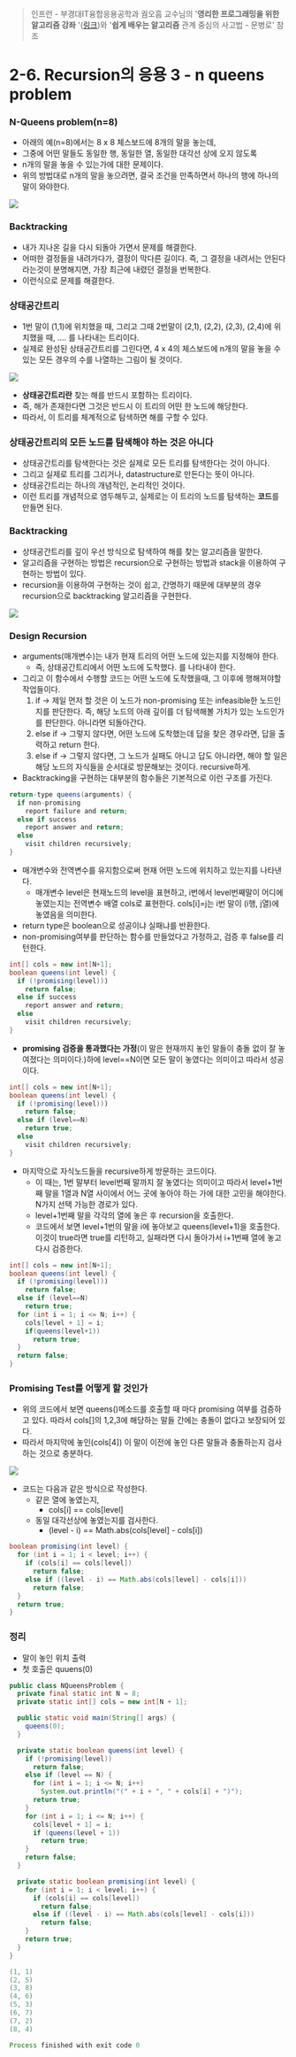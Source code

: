 > 인프런 - 부경대IT융합응용공학과 궘오흠 교수님의 '**영리한 프로그래밍을 위한 알고리즘 강좌** '([링크](https://www.inflearn.com/course/%EC%95%8C%EA%B3%A0%EB%A6%AC%EC%A6%98-%EA%B0%95%EC%A2%8C/))와 '**쉽게 배우는 알고리즘** 관계 중심의 사고법 - 문병로' 참조

# 2-6. Recursion의 응용 3 - n queens problem

### N-Queens problem(n=8)

* 아래의 예(n=8)에서는 8 x 8 체스보드에 8개의 말을 놓는데,
* 그중에 어떤 말들도 동일한 행, 동일한 열, 동일한 대각선 상에 오지 않도록
* n개의 말을 놓을 수 있는가에 대한 문제이다.
* 위의 방법대로 n개의 말을 놓으려면, 결국 조건을 만족하면서 하나의 행에 하나의 말이 와야한다.

![](https://github.com/namjunemy/TIL/blob/master/Algorithm/img/n_queens_01.png?raw=true)

### Backtracking

* 내가 지나온 길을 다시 되돌아 가면서 문제를 해결한다.
* 어떠한 결정들을 내려가다가, 결정이 막다른 길이다. 즉, 그 결정을 내려서는 안된다 라는것이 분명해지면, 가장 최근에 내렸던 결정을 번복한다.
* 이런식으로 문제를 해결한다.

### 상태공간트리

* 1번 말이 (1,1)에 위치했을 때, 그리고 그때 2번말이 (2,1), (2,2), (2,3), (2,4)에 위치했을 때, …. 를 나타내는 트리이다.
* 실제로 완성된 상태공간트리를 그린다면, 4 x 4의 체스보드에 n개의 말을 놓을 수 있는 모든 경우의 수를 나열하는 그림이 될 것이다.

![](https://github.com/namjunemy/TIL/blob/master/Algorithm/img/n_queens_02.png?raw=true)

* **상태공간트리란** 찾는 해를 반드시 포함하는 트리이다.
* 즉, 해가 존재한다면 그것은 반드시 이 트리의 어떤 한 노드에 해당한다.
* 따라서, 이 트리를 체계적으로 탐색하면 해를 구할 수 있다.

### 상태공간트리의 모든 노드를 탐색해야 하는 것은 아니다

* 상태공간트리를 탐색한다는 것은 실제로 모든 트리를 탐색한다는 것이 아니다.
* 그리고 실제로 트리를 그리거나, datastructure로 만든다는 뜻이 아니다.
* 상태공간트리는 하나의 개념적인, 논리적인 것이다.
* 이런 트리를 개념적으로 염두해두고, 실제로는 이 트리의 노드를 탐색하는 **코드**를 만들면 된다.

### Backtracking

* 상태공간트리를 깊이 우선 방식으로 탐색하여 해를 찾는 알고리즘을 말한다.
* 알고리즘을 구현하는 방법은 recursion으로 구현하는 방법과 stack을 이용하여 구현하는 방법이 있다.
* recursion을 이용하여 구현하는 것이 쉽고, 간명하기 때문에 대부분의 경우 recursion으로 backtracking 알고리즘을 구현한다.

![](https://github.com/namjunemy/TIL/blob/master/Algorithm/img/n_queens_03.png?raw=true)

### Design Recursion

* arguments(매개변수)는 내가 현재 트리의 어떤 노드에 있는지를 지정해야 한다.
  * 즉, 상태공간트리에서 어떤 노드에 도착했다. 를 나타내야 한다.
* 그리고 이 함수에서 수행할 코드는 어떤 노드에 도착했을때, 그 이후에 행해져야할 작업들이다.
  1. if -> 제일 먼저 할 것은 이 노드가 non-promising 또는 infeasible한 노드인지를 판단한다. 즉, 해당 노드의 아래 깊이를 더 탐색해볼 가치가 있는 노드인가를 판단한다. 아니라면 되돌아간다.
  2. else if -> 그렇지 않다면, 어떤 노드에 도착했는데 답을 찾은 경우라면, 답을 출력하고 return 한다.
  3. else if -> 그렇지 않다면, 그 노드가 실패도 아니고 답도 아니라면, 해야 할 일은 해당 노드의 자식들을 순서대로 방문해보는 것이다. recursive하게.
* Backtracking을 구현하는 대부분의 함수들은 기본적으로 이런 구조를 가진다.

```java
return-type queens(arguments) {
  if non-promising
    report failure and return;
  else if success
    report answer and return;
  else
    visit children recursively;
}
```

* 매개변수와 전역변수를 유지함으로써 현재 어떤 노드에 위치하고 있는지를 나타낸다.
  * 매개변수 level은 현재노드의 level을 표현하고, i번에서 level번째말이 어디에 놓였는지는 전역변수 배열 cols로 표현한다. cols[i]=j는 i번 말이 (i행, j열)에 놓였음을 의미한다.
* return type은 boolean으로 성공이냐 실패냐를 반환한다.
* non-promising여부를 판단하는 함수를 만들었다고 가정하고, 검증 후 false를 리턴한다.

```java
int[] cols = new int[N+1];
boolean queens(int level) {
  if (!promising(level)))
    return false;
  else if success
    report answer and return;
  else
    visit children recursively;
}
```

* **promising 검증을 통과했다는 가정**(이 말은 현재까지 놓인 말들이 충돌 없이 잘 놓여졌다는 의미이다.)하에 level==N이면 모든 말이 놓였다는 의미이고 따라서 성공이다.

```java
int[] cols = new int[N+1];
boolean queens(int level) {
  if (!promising(level)))
    return false;
  else if (level==N)
    return true;
  else
    visit children recursively;
}
```

* 마지막으로 자식노드들을 recursive하게 방문하는 코드이다.
  * 이 때는, 1번 말부터 level번째 말까지 잘 놓였다는 의미이고 따라서 level+1번째 말을 1열과 N열 사이에서 어느 곳에 놓아야 하는 가에 대한 고민을 해야한다. N가지 선택 가능한 경로가 있다.
  * level+1번째 말을 각각의 열에 놓은 후 recursion을 호출한다.
  * 코드에서 보면 level+1번의 말을 i에 놓아보고 queens(level+1)을 호출한다. 이것이 true라면 true를 리턴하고, 실패라면 다시 돌아가서 i+1번째 열에 놓고 다시 검증한다.

```java
int[] cols = new int[N+1];
boolean queens(int level) {
  if (!promising(level)))
    return false;
  else if (level==N)
    return true;
  for (int i = 1; i <= N; i++) {
    cols[level + 1] = i;
    if(queens(level+1))
      return true;
  }
  return false;
}
```

### Promising Test를 어떻게 할 것인가

* 위의 코드에서 보면 queens()메소드를 호출할 때 마다 promising 여부를 검증하고 있다. 따라서 cols[]의 1,2,3에 해당하는 말들 간에는 충돌이 없다고 보장되어 있다.
* 따라서 마지막에 놓인(cols[4]) 이 말이 이전에 놓인 다른 말들과 충돌하는지 검사하는 것으로 충분하다.

![](https://github.com/namjunemy/TIL/blob/master/Algorithm/img/n_queens_04.png?raw=true)

* 코드는 다음과 같은 방식으로 작성한다.
  * 같은 열에 놓였는지, 
    * cols[i] == cols[level]
  * 동일 대각선상에 놓였는지를 검사한다.
    * (level - i) == Math.abs(cols[level] - cols[i])

```java
boolean promising(int level) {
  for (int i = 1; i < level; i++) {
    if (cols[i] == cols[level])
      return false;
    else if ((level - i) == Math.abs(cols[level] - cols[i]))
      return false;
  }
  return true;
}
```

### 정리

* 말이 놓인 위치 출력
* 첫 호출은 quuens(0)

```java
public class NQueensProblem {
  private final static int N = 8;
  private static int[] cols = new int[N + 1];

  public static void main(String[] args) {
    queens(0);
  }

  private static boolean queens(int level) {
    if (!promising(level))
      return false;
    else if (level == N) {
      for (int i = 1; i <= N; i++)
        System.out.println("(" + i + ", " + cols[i] + ")");
      return true;
    }
    for (int i = 1; i <= N; i++) {
      cols[level + 1] = i;
      if (queens(level + 1))
        return true;
    }
    return false;
  }

  private static boolean promising(int level) {
    for (int i = 1; i < level; i++) {
      if (cols[i] == cols[level])
        return false;
      else if ((level - i) == Math.abs(cols[level] - cols[i]))
        return false;
    }
    return true;
  }
}
```

```java
(1, 1)
(2, 5)
(3, 8)
(4, 6)
(5, 3)
(6, 7)
(7, 2)
(8, 4)

Process finished with exit code 0
```

